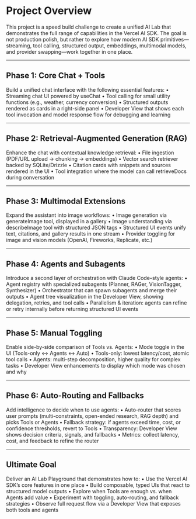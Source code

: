 # Project Overview

This project is a speed build challenge to create a unified AI Lab that demonstrates the full range of capabilities in the Vercel AI SDK. The goal is not production polish, but rather to explore how modern AI SDK primitives—streaming, tool calling, structured output, embeddings, multimodal models, and provider swapping—work together in one place.

---

## Phase 1: Core Chat + Tools

Build a unified chat interface with the following essential features:
	•	Streaming chat UI powered by useChat
	•	Tool calling for small utility functions (e.g., weather, currency conversion)
	•	Structured outputs rendered as cards in a right-side panel
	•	Developer View that shows each tool invocation and model response flow for debugging and learning

---

## Phase 2: Retrieval-Augmented Generation (RAG)

Enhance the chat with contextual knowledge retrieval:
	•	File ingestion (PDF/URL upload → chunking → embeddings)
	•	Vector search retriever backed by SQLite/Drizzle
	•	Citation cards with snippets and sources rendered in the UI
	•	Tool integration where the model can call retrieveDocs during conversation

---

## Phase 3: Multimodal Extensions

Expand the assistant into image workflows:
	•	Image generation via generateImage tool, displayed in a gallery
	•	Image understanding via describeImage tool with structured JSON tags
	•	Structured UI events unify text, citations, and gallery results in one stream
	•	Provider toggling for image and vision models (OpenAI, Fireworks, Replicate, etc.)

---

## Phase 4: Agents and Subagents

Introduce a second layer of orchestration with Claude Code–style agents:
	•	Agent registry with specialized subagents (Planner, RAGer, VisionTagger, Synthesizer)
	•	Orchestrator that can spawn subagents and merge their outputs
	•	Agent tree visualization in the Developer View, showing delegation, retries, and tool calls
	•	Parallelism & iteration: agents can refine or retry internally before returning structured UI events

---

## Phase 5: Manual Toggling

Enable side-by-side comparison of Tools vs. Agents:
	•	Mode toggle in the UI (Tools-only ↔ Agents ↔ Auto)
	•	Tools-only: lowest latency/cost, atomic tool calls
	•	Agents: multi-step decomposition, higher quality for complex tasks
	•	Developer View enhancements to display which mode was chosen and why

---

## Phase 6: Auto-Routing and Fallbacks

Add intelligence to decide when to use agents:
	•	Auto-router that scores user prompts (multi-constraints, open-ended research, RAG depth) and picks Tools or Agents
	•	Fallback strategy: if agents exceed time, cost, or confidence thresholds, revert to Tools
	•	Transparency: Developer View shows decision criteria, signals, and fallbacks
	•	Metrics: collect latency, cost, and feedback to refine the router

---

## Ultimate Goal

Deliver an AI Lab Playground that demonstrates how to:
	•	Use the Vercel AI SDK’s core features in one place
	•	Build composable, typed UIs that react to structured model outputs
	•	Explore when Tools are enough vs. when Agents add value
	•	Experiment with toggling, auto-routing, and fallback strategies
	•	Observe full request flow via a Developer View that exposes both tools and agents


